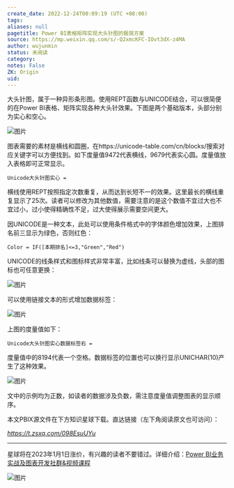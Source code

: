 ```yaml
---
create_date: 2022-12-24T00:09:19 (UTC +08:00)
tags: 
aliases: null
pagetitle: Power BI表格矩阵实现大头针图的极简方案
source: https://mp.weixin.qq.com/s/-Q2xmcKFC-IOvt3dX-z4MA
author: wujunmin
status: 未阅读
category: 
notes: False
ZK: Origin
uid: 
---
```


大头针图，属于一种异形条形图。使用REPT函数与UNICODE结合，可以很简便的在Power BI表格、矩阵实现各种大头针效果。下图是两个基础版本，头部分别为实心和空心。

![图片](https://mmbiz.qpic.cn/mmbiz_png/JHQQIBqYy6QRDwu1icQibw6r9TiajXkRYOg8YRZ245BqvcrQuD8XY1vFPYZjhicIB81fdY6iaascvBVDnmbHyQz2nwA/640?wx_fmt=png&wxfrom=5&wx_lazy=1&wx_co=1)

图表需要的素材是横线和圆圈，在https://unicode-table.com/cn/blocks/搜索对应关键字可以方便找到。如下度量值9472代表横线，9679代表实心圆。度量值放入表格即可正常显示。  

```
Unicode大头针图实心 = 
```

横线使用REPT按照指定次数重复，从而达到长短不一的效果。这里最长的横线重复显示了25次。读者可以修改为其他数值，需要注意的是这个数值不宜过大也不宜过小，过小使得精确性不足，过大使得展示需要空间更大。  

因UNICODE是一种文本，此处可以使用条件格式中的字体颜色增加效果，上图排名前三显示为绿色，否则红色：

```
Color = IF([本期排名]<=3,"Green","Red")
```

UNICODE的线条样式和图标样式非常丰富，比如线条可以替换为虚线，头部的图标也可任意更换：  

![图片](https://mmbiz.qpic.cn/mmbiz_png/JHQQIBqYy6QRDwu1icQibw6r9TiajXkRYOgQHE3icNCcicv5SAduyjICxFA7NPnL5VibP1L3jD36ykMGT7rCOny1nM4Q/640?wx_fmt=png&wxfrom=5&wx_lazy=1&wx_co=1)

可以使用链接文本的形式增加数据标签：

![图片](https://mmbiz.qpic.cn/mmbiz_png/JHQQIBqYy6QRDwu1icQibw6r9TiajXkRYOgzHqdeWJk6adzQ4MqzvEN2VV7pvPlmJ3sl9wUIX4H0DIsoVUNAkGAEQ/640?wx_fmt=png&wxfrom=5&wx_lazy=1&wx_co=1)

上图的度量值如下：  

```
Unicode大头针图实心数据标签右 = 
```

度量值中的8194代表一个空格。数据标签的位置也可以换行显示UNICHAR(10)产生了这种效果。

![图片](https://mmbiz.qpic.cn/mmbiz_png/JHQQIBqYy6QRDwu1icQibw6r9TiajXkRYOgwtRxV0HkmW15OAhtQ08upl9icgoicXRy9PYZPSgYOUtAcc9vWPcSJHwA/640?wx_fmt=png&wxfrom=5&wx_lazy=1&wx_co=1)

文中的示例均为正数，如读者的数据涉及负数，需注意度量值调整图表的显示顺序。  

本文PBIX源文件在下方知识星球下载。直达链接（左下角阅读原文也可访问）：

_https://t.zsxq.com/098EsuUYu_

___

星球将在2023年1月1日涨价，有兴趣的读者不要错过。详细介绍：[Power BI业务实战及图表开发社群&视频课程](http://mp.weixin.qq.com/s?__biz=MzIxOTQ5MjQxNQ==&mid=2247491267&idx=1&sn=9f8011a4c2a7f38f17b6ef4168625c63&chksm=97db2793a0acae853c07277e58d55c0b8db67e953b44228508b7282f4e907af330cf64efbf51&scene=21#wechat_redirect)  

![图片](https://mmbiz.qpic.cn/mmbiz_jpg/JHQQIBqYy6SrFOpSISmqT2k74QM76UrbIBKw9vBMzBUmBfibKCas2iccpABJdicQ4UNYGL2QCMLGaesXVyJ601kvw/640?wx_fmt=jpeg&wxfrom=5&wx_lazy=1&wx_co=1)
